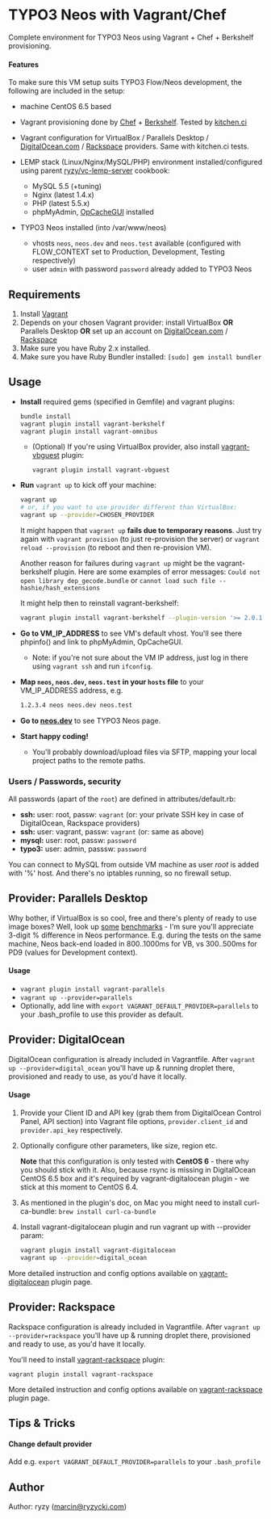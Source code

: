 # TYPO3 Neos with Vagrant/Chef

Complete environment for TYPO3 Neos using Vagrant + Chef + Berkshelf provisioning.

#### Features

To make sure this VM setup suits TYPO3 Flow/Neos development, the following are included in the setup:

* machine CentOS 6.5 based

* Vagrant provisioning done by [Chef](http://www.getchef.com/chef/) + [Berkshelf](http://berkshelf.com/). Tested by [kitchen.ci](http://kitchen.ci/)

* Vagrant configuration for VirtualBox / Parallels Desktop / [DigitalOcean.com](https://www.digitalocean.com/) / [Rackspace](http://www.rackspace.co.uk/) providers. Same with kitchen.ci tests.

* LEMP stack (Linux/Nginx/MySQL/PHP) environment installed/configured using parent [ryzy/vc-lemp-server](https://github.com/ryzy/vc-lemp-server) cookbook:
  * MySQL 5.5 (+tuning)
  * Nginx (latest 1.4.x)
  * PHP (latest 5.5.x)
  * phpMyAdmin, [OpCacheGUI](https://github.com/PeeHaa/OpCacheGUI) installed

* TYPO3 Neos installed (into /var/www/neos)
	* vhosts `neos`, `neos.dev` and `neos.test` available (configured with FLOW_CONTEXT set to Production, Development, Testing respectively)
	* user `admin` with password `password` already added to TYPO3 Neos

## Requirements

1. Install [Vagrant](http://www.vagrantup.com/)
2. Depends on your chosen Vagrant provider: install VirtualBox **OR** Parallels Desktop **OR** set up an account on [DigitalOcean.com](https://www.digitalocean.com/) / [Rackspace](http://www.rackspace.co.uk/)
3. Make sure you have Ruby 2.x installed.
4. Make sure you have Ruby Bundler installed:
  ```[sudo] gem install bundler```

## Usage

* **Install** required gems (specified in Gemfile) and vagrant plugins:

  ```bash
  bundle install
  vagrant plugin install vagrant-berkshelf
  vagrant plugin install vagrant-omnibus
  ```

  * (Optional) If you're using VirtualBox provider, also install [vagrant-vbguest](https://github.com/dotless-de/vagrant-vbguest) plugin:
    ```
    vagrant plugin install vagrant-vbguest
    ```

* **Run** `vagrant up` to kick off your machine:
  ```bash
  vagrant up
  # or, if you want to use provider different than VirtualBox:
  vagrant up --provider=CHOSEN_PROVIDER
  ```

  It might happen that `vagrant up` **fails due to temporary reasons**. Just try again with `vagrant provision` (to just re-provision the server) or `vagrant reload --provision` (to reboot and then re-provision VM).

  Another reason for failures during `vagrant up` might be the vagrant-berkshelf plugin. Here are some examples of error messages:
  `Could not open library dep_gecode.bundle`
  or
  `cannot load such file -- hashie/hash_extensions`

  It might help then to reinstall vagrant-berkshelf:

  ```bash
  vagrant plugin install vagrant-berkshelf --plugin-version '>= 2.0.1'
  ```

* **Go to VM_IP_ADDRESS** to see VM's default vhost. You'll see there phpinfo() and link to phpMyAdmin, OpCacheGUI.
  * Note: if you're not sure about the VM IP address, just log in there using `vagrant ssh` and run `ifconfig`. 

* **Map `neos`, `neos.dev`, `neos.test` in your `hosts` file** to your VM_IP_ADDRESS address, e.g.
  ```bash
  1.2.3.4 neos neos.dev neos.test
  ```

* **Go to [neos.dev](http://neos.dev/)** to see TYPO3 Neos page.

* **Start happy coding!**

  * You'll probably download/upload files via SFTP, mapping your local project paths to the remote paths.

### Users / Passwords, security

All passwords (apart of the `root`) are defined in attributes/default.rb:

* **ssh:** user: root, passw: `vagrant` (or: your private SSH key in case of DigitalOcean, Rackspace providers)
* **ssh:** user: vagrant, passw: `vagrant` (or: same as above)
* **mysql:** user: root, passw: `password`
* **typo3:** user: admin, passsw: `password`

You can connect to MySQL from outside VM machine as user _root_ is added with '%' host. And there's no iptables running, so no firewall setup.


## Provider: Parallels Desktop

Why bother, if VirtualBox is so cool, free and there's plenty of ready to use image boxes? Well, look up [some](http://mitchellh.com/comparing-filesystem-performance-in-virtual-machines) [benchmarks](http://www.macobserver.com/tmo/article/benchmarking-parallels-fusion-and-virtualbox-against-boot-camp) - I'm sure you'll appreciate 3-digit % difference in Neos performance. E.g. during the tests on the same machine, Neos back-end loaded in 800..1000ms for VB, vs 300..500ms for PD9 (values for Development context).

#### Usage

* `vagrant plugin install vagrant-parallels`
* `vagrant up --provider=parallels`
* Optionally, add line with `export VAGRANT_DEFAULT_PROVIDER=parallels` to your .bash_profile to use this provider as default.

## Provider: DigitalOcean

DigitalOcean configuration is already included in Vagrantfile. After `vagrant up --provider=digital_ocean` you'll have up & running droplet there, provisioned and ready to use, as you'd have it locally.

#### Usage

1.  Provide your Client ID and API key (grab them from DigitalOcean Control Panel, API section) into Vagrant file options, `provider.client_id` and `provider.api_key` respectively.

2.  Optionally configure other parameters, like size, region etc.

	**Note** that this configuration is only tested with **CentOS 6** - there why you should stick with it. Also, because rsync is missing in DigitalOcean CentOS 6.5 box and it's required by vagrant-digitalocean plugin - we stick at this moment to CentOS 6.4.

3.  As mentioned in the plugin's doc, on Mac you might need to install curl-ca-bundle: `brew install curl-ca-bundle`

4.  Install vagrant-digitalocean plugin and run vagrant up with --provider param:

	```bash
	vagrant plugin install vagrant-digitalocean
	vagrant up --provider=digital_ocean
	```

More detailed instruction and config options available on [vagrant-digitalocean](https://github.com/smdahlen/vagrant-digitalocean) plugin page.

## Provider: Rackspace

Rackspace configuration is already included in Vagrantfile. After `vagrant up --provider=rackspace` you'll have up & running droplet there, provisioned and ready to use, as you'd have it locally.

You'll need to install [vagrant-rackspace](https://github.com/mitchellh/vagrant-rackspace) plugin:

```vagrant plugin install vagrant-rackspace```

More detailed instruction and config options available on [vagrant-rackspace](https://github.com/mitchellh/vagrant-rackspace) plugin page.


## Tips & Tricks

#### Change default provider

Add e.g. `export VAGRANT_DEFAULT_PROVIDER=parallels` to your `.bash_profile`


## Author

Author: ryzy (<marcin@ryzycki.com>)